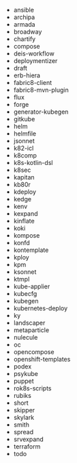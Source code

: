 
* ansible
* archipa
* armada
* broadway
* chartify
* compose
* deis-workflow
* deploymentizer
* draft
* erb-hiera
* fabric8-client
* fabric8-mvn-plugin
* flux
* forge
* generator-kubegen
* gitkube
* helm
* helmfile
* jsonnet
* k82-icl
* k8comp
* k8s-kotlin-dsl
* k8sec
* kapitan
* kb80r
* kdeploy
* kedge
* kenv
* kexpand
* kinflate
* koki
* kompose
* konfd
* kontemplate
* kploy
* kpm
* ksonnet
* ktmpl
* kube-applier
* kubecfg
* kubegen
* kubernetes-deploy
* ky
* landscaper
* metaparticle
* nulecule
* oc
* opencompose
* openshift-templates
* podex
* psykube
* puppet
* rok8s-scripts
* rubiks
* short
* skipper
* skylark
* smith
* spread
* srvexpand
* terraform
* todo
